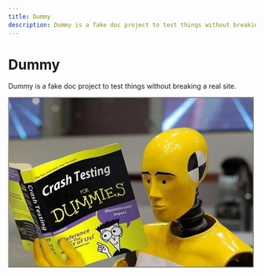 ```yaml
---
title: Dummy
description: Dummy is a fake doc project to test things without breaking a real site.
---
```


# Dummy

Dummy is a fake doc project to test things without breaking a real site.

![Dummy at work](images/dummy.jpg)
